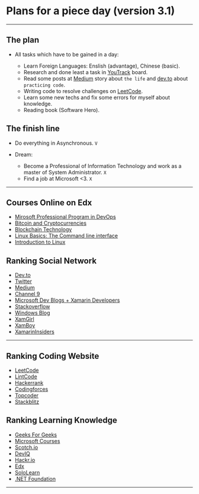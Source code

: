 # Plans for a piece day (version 3.1)

<hr/>

## The plan

- All tasks which have to be gained in a day:

    - Learn Foreign Languages: Enslish (advantage), Chinese (basic).
    - Research and done least a task in [YouTrack](https://moonsmile-dev.myjetbrains.com) board.
    - Read some posts at [Medium](https://medium.com/) story about `the life` and [dev.to](https://dev.to/) about `practicing code`.
    - Writing code to resolve challenges on [LeetCode](https://leetcode.com/).
    - Learn some new techs and fix some errors for myself about knowledge.
    - Reading book (Software Hero).

## The finish line

- Do everything in Asynchronous. `V`

- Dream:
    
    - Become a Professional of Information Technology and work as a master of System Administrator. `X`
    - Find a job at Microsoft <3. `X`

<hr/>

## Courses Online on Edx

- [Mirosoft Professional Program in DevOps](https://www.edx.org/microsoft-professional-program-devops#edx-product-discovery-cards)
- [Bitcoin and Cryptocurrencies](https://courses.edx.org/courses/course-v1:BerkeleyX+CS198.1x+3T2018/course/)
- [Blockchain Technology](https://courses.edx.org/courses/course-v1:BerkeleyX+CS198.2x+1T2019/course/)
- [Linux Basics: The Command line interface](https://courses.edx.org/courses/course-v1:Dartmouth_IMTx+DART.IMT.C.06+2T2018/course/)
- [Introduction to Linux](https://courses.edx.org/courses/course-v1:LinuxFoundationX+LFS101x+3T2018/course/)

## Ranking Social Network

- [Dev.to](https://dev.to/)
- [Twitter](https://twitter.com/)
- [Medium](https://medium.com/)
- [Channel 9](https://channel9.msdn.com/)
- [Microsoft Dev Blogs + Xamarin Developers](https://devblogs.microsoft.com/)
- [Stackoverflow](https://stackoverflow.com/)
- [Windows Blog](https://blogs.windows.com/)
- [XamGirl](https://xamgirl.com/)
- [XamBoy](https://www.xamboy.com/)
- [XamarinInsiders](https://xamarininsider.com/)

<hr/>

## Ranking Coding Website

- [LeetCode](https://leetcode.com/)
- [LintCode](https://www.lintcode.com/)
- [Hackerrank](https://www.hackerrank.com/)
- [Codingforces](https://codeforces.com/)
- [Topcoder](https://www.topcoder.com/)
- [Stackblitz](https://stackblitz.com/)

## Ranking Learning Knowledge

- [Geeks For Geeks](https://www.geeksforgeeks.org/)
- [Microsoft Courses](https://developer.microsoft.com/en-us/collective/learning/courses)
- [Scotch.io](https://scotch.io)
- [DevIQ](https://deviq.com)
- [Hackr.io](https://hackr.io)
- [Edx](https://www.edx.org/)
- [SoloLearn](https://www.sololearn.com)
- [.NET Foundation](https://presentations.dotnetfoundation.org/)

<hr/>